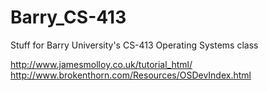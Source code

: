 Barry_CS-413
============

Stuff for Barry University's CS-413 Operating Systems class


http://www.jamesmolloy.co.uk/tutorial_html/
http://www.brokenthorn.com/Resources/OSDevIndex.html
